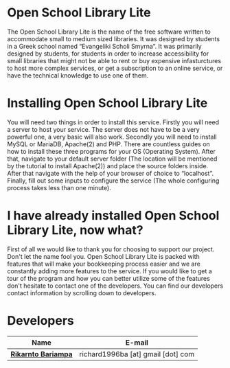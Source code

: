 # Open School Library Lite
The Open School Library Lite is the name of the free software written to accommodate small to medium sized libraries. It was designed by students in a Greek school named “Evangeliki Scholi Smyrna”. It was primarily designed by students, for students in order to increase accessibility for small libraries that might not be able to rent or buy expensive infasturctures to host more complex services, or get a subscription to an online service, or have the technical knowledge to use one of them.


# Installing Open School Library Lite
You will need two things in order to install this service. Firstly you will need a server to host your service. The server does not have to be a very powerful one, a very basic will also work. Secondly you will need to install MySQL or MariaDB, Apache(2) and PHP. There are countless guides on how to install these three programs for your OS (Operating System). After that, navigate to your default server folder (The location will be mentioned by the tutorial to install Apache(2)) and place the source folders inside. After that navigate with the help of your browser of choice to “localhost”. Finally, fill out some inputs to configure the service (The whole configuring process takes less than one minute).


# I have already installed Open School Library Lite, now what?
First of all we would like to thank you for choosing to support our project. Don't let the name fool you. Open School Library Lite is packed with features that will make your bookkeeping process easier and we are constantly adding more features to the service. If you would like to get a tour of the program and how you can better utilize some of the features don't hesitate to contact one of the developers. You can find our developers contact information by scrolling down to developers.


# Developers
|                                Name                                |                             E-mail                             |
| ------------------------------------------------------------------ | -------------------------------------------------------------- | 
|       [__Rikarnto Bariampa__](https://github.com/richardbar)       |               richard1996ba [at] gmail [dot] com               |